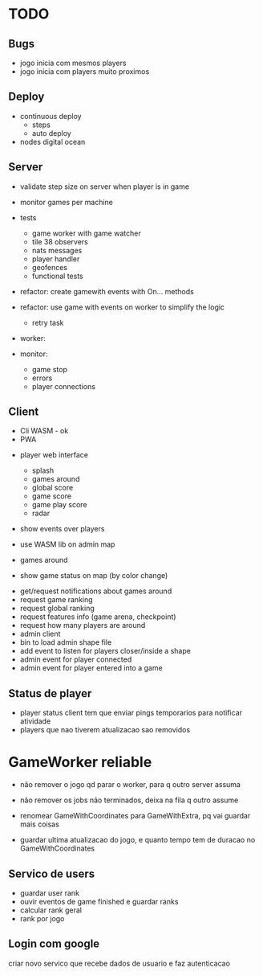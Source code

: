 # TODO

## Bugs

- jogo inicia com mesmos players
- jogo inicia com players muito proximos

## Deploy

+ continuous deploy
    - steps
    - auto deploy
+ nodes digital ocean

## Server

+ validate step size on server when player is in game

+ monitor games per machine
+ tests
    - game worker with game watcher
    - tile 38 observers
    - nats messages
    - player handler
    - geofences
    - functional tests

+ refactor: create gamewith events with On... methods
+ refactor: use game with events on worker to simplify the logic
    - retry task
+ worker:
+ monitor:
    - game stop
    - errors
    - player connections


## Client

+ Cli WASM - ok
+ PWA

- player web interface
    - splash
    - games around
    - global score
    - game score
    - game play score
    - radar

- show events over players
- use WASM lib on admin map
- games around
- show game status on map (by color change)

+ get/request notifications about games around
+ request game ranking
+ request global ranking
+ request features info (game arena, checkpoint)
+ request how many players are around
+ admin client
+ bin to load admin shape file
+ add event to listen for players closer/inside a shape
+ admin event for player connected
+ admin event for player entered into a game

## Status de player

- player status
    client tem que enviar pings temporarios para notificar atividade
- players que nao tiverem atualizacao sao removidos

# GameWorker reliable

- não remover o jogo qd parar o worker, para q outro server assuma
- não remover os jobs não terminados, deixa na fila q outro assume

- renomear GameWithCoordinates para GameWithExtra, pq vai guardar mais coisas
- guardar ultima atualizacao do jogo, e quanto tempo tem de duracao
    no GameWithCoordinates

## Servico de users

- guardar user rank
- ouvir eventos de game finished e guardar ranks
- calcular rank geral
- rank por jogo

## Login com google

criar novo servico que recebe dados de usuario e faz autenticacao
